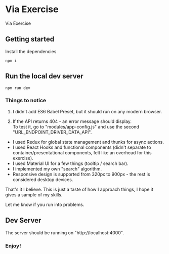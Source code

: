 # Via Exercise
Via Exercise

## Getting started

Install the dependencies

```
npm i
```

## Run the local dev server
```
npm run dev
```

### Things to notice
1. I didn't add ES6 Babel Preset, but it should run on any modern browser.

2. If the API returns 404 - an error message should display.\
To test it, go to "modules/app-config.js" and use the second "URL_ENDPOINT_DRIVER_DATA_API".

* I used Redux for global state management and thunks for async actions.
* I used React Hooks and functional components (didn't separate to container/presentational components, felt like an overhead for this exercise).
* I used Material UI for a few things (tooltip / search bar).
* I implemented my own "search" algorithm.
* Responsive design is supported from 320px to 900px - the rest is considered desktop devices.

That's it I believe.
This is just a taste of how I approach things, I hope it gives a sample of my skills.

Let me know if you run into problems.

## Dev Server
The server should be running on "http://localhost:4000".

### Enjoy!